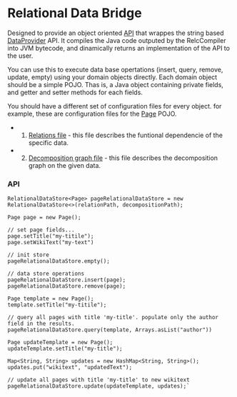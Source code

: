 Relational Data Bridge
=======================

Designed to provide an object oriented [API](src/main/java/org/sadnatau/bridge/data/DataStore.java) that wrappes the string based [DataProvider](../relc/src/main/java/org/sadnatau/relc/data/DataProvider.java) API.
It compiles the Java code outputed by the RelcCompiler into JVM bytecode, and dinamically returns an implementation of the API to the user.

You can use this to execute data base opertations (insert, query, remove, update, empty) using your domain objects directly.
Each domain object should be a simple POJO. Thas is, a Java object containing private fields, and getter and setter methods for each fields.

You should have a different set of configuration files for every object. for example, these are configuration files for the [Page](src/test/java/org/sadnatau/bridge/data/Page.java) POJO.
* 1. [Relations file](src/test/resources/org/sadnatau/bridge/data/relation.txt) - this file describes the funtional dependencie of the specific data.
* 2. [Decomposition graph file](src/test/resources/org/sadnatau/bridge/data/decompositions.txt) - this file describes the decomposition graph on the given data.

### API ###

    RelationalDataStore<Page> pageRelationalDataStore = new RelationalDataStore<>(relationPath, decompositionPath);
    
    Page page = new Page();
    
    // set page fields...
    page.setTitle("my-titile");
    page.setWikiText("my-text")
    
    // init store
    pageRelationalDataStore.empty();
    
    // data store operations
    pageRelationalDataStore.insert(page);
    pageRelationalDataStore.remove(page);
    
    Page template = new Page();
    template.setTitle("my-titile");
    
    // query all pages with title 'my-title'. populate only the author field in the results.
    pageRelationalDataStore.query(template, Arrays.asList("author"))
    
    Page updateTemplate = new Page();
    updateTemplate.setTitle("my-title");
    
    Map<String, String> updates = new HashMap<String, String>();
    updates.put("wikitext", "updatedText");
    
    // update all pages with title 'my-title' to new wikitext
    pageRelationalDataStore.update(updateTemplate, updates);`
    
